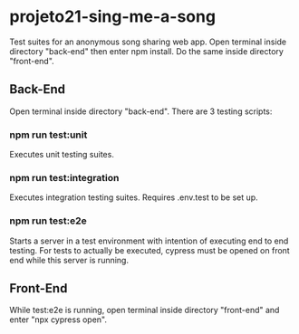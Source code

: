 # projeto21-sing-me-a-song
Test suites for an anonymous song sharing web app.
Open terminal inside directory "back-end" then enter npm install.
Do the same inside directory "front-end".
## Back-End
Open terminal inside directory "back-end". There are 3 testing scripts:
### npm run test:unit
Executes unit testing suites.
### npm run test:integration
Executes integration testing suites. Requires .env.test to be set up. 
### npm run test:e2e
Starts a server in a test environment with intention of executing end to end testing. For tests to actually be executed, cypress must be opened on front end while this server is running.
## Front-End
While test:e2e is running, open terminal inside directory "front-end" and enter "npx cypress open".
